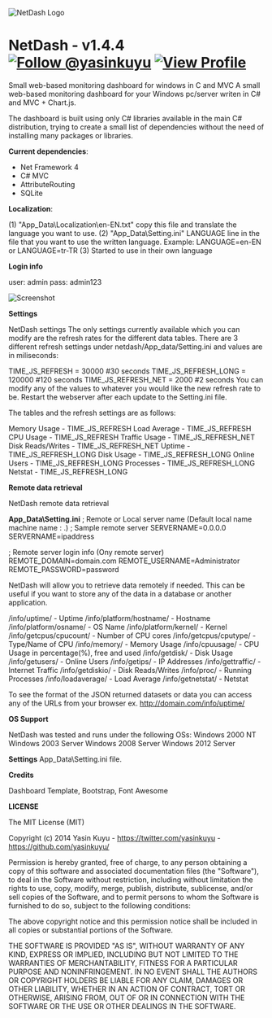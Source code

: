 ![NetDash Logo](/http://i60.tinypic.com/2r5dthz.png)

NetDash - v1.4.4  [![Follow @yasinkuyu](https://dev.twitter.com/sites/default/files/images_documentation/bird_blue_32.png)](https://twitter.com/yasinkuyu) [![View Profile](https://dlc1-s.licdn.com/sites/default/files/InBug-30px-R.png)](http://www.linkedin.com/in/yasinkuyu/)
======

Small web-based monitoring dashboard for windows in C and MVC
A small web-based monitoring dashboard for your Windows pc/server writen in C# and MVC + Chart.js.

The dashboard is built using only C# libraries available in the main C# distribution, trying to create a small list of dependencies without the need of installing many packages or libraries.

**Current dependencies**:

- Net Framework 4
- C# MVC 
- AttributeRouting
- SQLite

**Localization**:

(1) "App_Data\Localization\en-EN.txt" copy this file and translate the language you want to use.
(2) "App_Data\Setting.ini" LANGUAGE line in the file that you want to use the written language. Example: LANGUAGE=en-EN or LANGUAGE=tr-TR
(3) Started to use in their own language

**Login info**

user: admin
pass: admin123

![Screenshot](/http://i59.tinypic.com/wuf1n6.png)

**Settings**

NetDash settings
The only settings currently available which you can modify are the refresh rates for the different data tables. There are 3 different refresh settings under netdash/App_data/Setting.ini and values are in miliseconds:

TIME_JS_REFRESH = 30000			#30 seconds
TIME_JS_REFRESH_LONG = 120000	#120 seconds
TIME_JS_REFRESH_NET = 2000		#2 seconds
You can modify any of the values to whatever you would like the new refresh rate to be. Restart the webserver after each update to the Setting.ini file.

The tables and the refresh settings are as follows:

Memory Usage - TIME_JS_REFRESH
Load Average - TIME_JS_REFRESH
CPU Usage - TIME_JS_REFRESH
Traffic Usage - TIME_JS_REFRESH_NET
Disk Reads/Writes - TIME_JS_REFRESH_NET
Uptime - TIME_JS_REFRESH_LONG
Disk Usage - TIME_JS_REFRESH_LONG
Online Users - TIME_JS_REFRESH_LONG
Processes - TIME_JS_REFRESH_LONG
Netstat - TIME_JS_REFRESH_LONG

**Remote data retrieval**	

NetDash remote data retrieval
	
**App_Data\Setting.ini**
; Remote or Local server name (Default local name machine name : .)
; Sample remote server SERVERNAME=0.0.0.0
SERVERNAME=ipaddress
        
; Remote server login info (Ony remote server)
REMOTE_DOMAIN=domain.com
REMOTE_USERNAME=Administrator
REMOTE_PASSWORD=password

NetDash will allow you to retrieve data remotely if needed. This can be useful if you want to store any of the data in a database or another application.

/info/uptime/				- Uptime
/info/platform/hostname/	- Hostname
/info/platform/osname/		- OS Name
/info/platform/kernel/		- Kernel
/info/getcpus/cpucount/		- Number of CPU cores
/info/getcpus/cputype/		- Type/Name of CPU
/info/memory/				- Memory Usage
/info/cpuusage/				- CPU Usage in percentage(%), free and used
/info/getdisk/				- Disk Usage
/info/getusers/				- Online Users
/info/getips/				- IP Addresses
/info/gettraffic/			- Internet Traffic
/info/getdiskio/			- Disk Reads/Writes
/info/proc/					- Running Processes
/info/loadaverage/			- Load Average
/info/getnetstat/			- Netstat

To see the format of the JSON returned datasets or data you can access any of the URLs from your browser ex. http://domain.com/info/uptime/ 

**OS Support**

NetDash was tested and runs under the following OSs:
Windows 2000 NT
Windows 2003 Server
Windows 2008 Server
Windows 2012 Server

**Settings**
   App_Data\Setting.ini file.
   
**Credits**

Dashboard Template, Bootstrap, Font Awesome

**LICENSE**

The MIT License (MIT)

Copyright (c) 2014 Yasin Kuyu - https://twitter.com/yasinkuyu - https://github.com/yasinkuyu/

Permission is hereby granted, free of charge, to any person obtaining a copy
of this software and associated documentation files (the "Software"), to deal
in the Software without restriction, including without limitation the rights
to use, copy, modify, merge, publish, distribute, sublicense, and/or sell
copies of the Software, and to permit persons to whom the Software is
furnished to do so, subject to the following conditions:

The above copyright notice and this permission notice shall be included in all
copies or substantial portions of the Software.

THE SOFTWARE IS PROVIDED "AS IS", WITHOUT WARRANTY OF ANY KIND, EXPRESS OR
IMPLIED, INCLUDING BUT NOT LIMITED TO THE WARRANTIES OF MERCHANTABILITY,
FITNESS FOR A PARTICULAR PURPOSE AND NONINFRINGEMENT. IN NO EVENT SHALL THE
AUTHORS OR COPYRIGHT HOLDERS BE LIABLE FOR ANY CLAIM, DAMAGES OR OTHER
LIABILITY, WHETHER IN AN ACTION OF CONTRACT, TORT OR OTHERWISE, ARISING FROM,
OUT OF OR IN CONNECTION WITH THE SOFTWARE OR THE USE OR OTHER DEALINGS IN THE
SOFTWARE.
